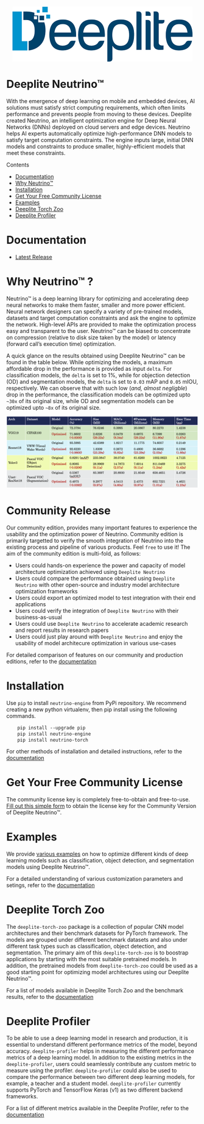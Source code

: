 
<p align="center">
  <img src="https://github.com/Deeplite/neutrino/raw/master/docs/media/deeplite-logo-color.png" />
</p>

# Deeplite Neutrino™

With the emergence of deep learning on mobile and embedded devices, AI solutions must satisfy strict computing requirements,
which often limits performance and prevents people from moving to these devices. Deeplite created Neutrino,
an intelligent optimization engine for Deep Neural Networks (DNNs) deployed on cloud servers and edge devices.
Neutrino helps AI experts automatically optimize high-performance DNN models to satisfy target computation constraints.
The engine inputs large, initial DNN models and constraints to produce smaller, highly-efficient models that meet these constraints.

Contents

- [Documentation](#Documentation)
- [Why Neutrino™](#Why-Neutrino™-?)
- [Installation](#Installation)
- [Get Your Free Community License](#Get-Your-Free-Community-License)
- [Examples](#Examples)
- [Deeplite Torch Zoo](#Deeplite-Torch-Zoo)
- [Deeplite Profiler](#Deeplite-Profiler)

# Documentation

* [Latest Release](https://docs.deeplite.ai/neutrino/index.html)


# Why Neutrino™ ?

Neutrino™ is a deep learning library for optimizing and accelerating deep neural networks to make them faster, smaller and more power efficient. Neural network designers can specify a variety of pre-trained models, datasets and target computation constraints and ask the engine to optimize the network. High-level APIs are provided to make the optimization process easy and transparent to the user. Neutrino™ can be biased to concentrate on compression (relative to disk size taken by the model) or latency (forward call’s execution time) optimization.

A quick glance on the results obtained using Deeplite Neutrino™ can be found in the table below. While optimizing the models, a maximum affordable drop in the performance is provided as input `delta`. For classification models, the `delta` is set to 1%, while for objection detection (OD) and segmentation models, the `delta` is set to `0.03` mAP and `0.05` mIOU, respectively. We can observe that with such low (_and, almost negligble_) drop in the performance, the classification models can be optimized upto `~30x` of its original size, while OD and segmentation models can be optimized upto `~8x` of its original size.

<p align="center">
  <img src="https://github.com/Deeplite/neutrino/raw/master/docs/media/results.png" />
</p>

# Community Release

Our community edition, provides many important features to experience the usability and the optimization power of Neutrino. Community edition is primarily targetted to verify the smooth integration of Neutrino into the existing process and pipeline of various products. Feel `free` to use it! The aim of the community edition is multi-fold, as follows:

- Users could hands-on experience the power and capacity of model architecture optimization achieved using `Deeplite Neutrino`
- Users could compare the performance obtained using `Deeplite Neutrino` with other open-source and industry model architecture optimization frameworks
- Users could export an optimized model to test integration with their end applications
- Users could verify the integration of `Deeplite Neutrino` with their business-as-usual
- Users could use `Deeplite Neutrino` to accelerate academic research and report results in research papers
- Users could just play around with `Deeplite Neutrino` and enjoy the usability of model architecure optimization in various use-cases 

For detailed comparison of features on our community and production editions, refer to the [documentation](https://docs.deeplite.ai/neutrino/features.html)

# Installation

Use ``pip`` to install `neutrino-engine` from PyPi repository. We recommend creating a new python virtualenv, then pip install using the following commands.

```{.python}
    pip install --upgrade pip
    pip install neutrino-engine
    pip install neutrino-torch
```

For other methods of installation and detailed instructions, refer to the [documentation](https://docs.deeplite.ai/neutrino/install.html)

# Get Your Free Community License

The community license key is completely free-to-obtain and free-to-use. [Fill out this simple form](<https://info.deeplite.ai/community>) to obtain the license key for the Community Version of Deeplite Neutrino™.

# Examples

We provide [various examples](https://github.com/Deeplite/neutrino-examples) on how to optimize different kinds of deep learning models such as classification, object detection, and segmentation models using Deeplite Neutrino™.

For a detailed understanding of various customization parameters and setings, refer to the [documentation](https://docs.deeplite.ai/neutrino/engine.html)

# Deeplite Torch Zoo

The ``deeplite-torch-zoo`` package is a collection of popular CNN model architectures and their benchmark datasets for PyTorch framework. The models are grouped under different benchmark datasets and also under different task types such as classification, object detection, and segmentation. The primary aim of this ``deeplite-torch-zoo`` is to boostrap applications by starting with the most suitable pretrained models. In addition, the pretrained models from ``deeplite-torch-zoo`` could be used as a good starting point for optimizing model architectures using our Deeplite Neutrino™. 

For a list of models available in Deeplite Torch Zoo and the benchmark results, refer to the [documentation](https://docs.deeplite.ai/neutrino/zoo.html)

# Deeplite Profiler

To be able to use a deep learning model in research and production, it is essential to understand different performance metrics of the model, beyond accuracy.  ``deeplite-profiler`` helps in measuring the different performance metrics of a deep learning model. In addition to the existing metrics in the ``deeplite-profiler``, users could seamlessly contribute any custom metric to measure using the profiler. ``deeplite-profiler`` could also be used to compare the performance between two different deep learning models, for example, a teacher and a student model. ``deeplite-profiler`` currently supports PyTorch and TensorFlow Keras (v1) as two different backend frameworks.

For a list of different metrics available in the Deeplite Profiler, refer to the [documentation](https://docs.deeplite.ai/neutrino/profiler.html)

